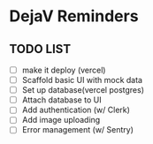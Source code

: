 # DejaV Reminders

## TODO LIST

- [ ] make it deploy (vercel)
- [ ] Scaffold basic UI with mock data
- [ ] Set up database(vercel postgres)
- [ ] Attach database to UI
- [ ] Add authentication (w/ Clerk)
- [ ] Add image uploading
- [ ] Error management (w/ Sentry)

